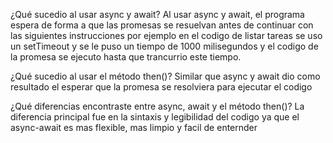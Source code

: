 ¿Qué sucedio al usar async y await?
Al usar async y await, el programa espera de forma a que las promesas se resuelvan antes de continuar con las siguientes instrucciones por ejemplo en el codigo de listar tareas se uso un setTimeout y se le puso un tiempo de 1000 milisegundos y el codigo de la promesa se ejecuto hasta que trancurrio este tiempo.

¿Qué sucedio al usar el método then()?
Similar que async y await dio como resultado el esperar que la promesa se resolviera para ejecutar el codigo

¿Qué diferencias encontraste entre async, await y el método then()?
La diferencia principal fue en la sintaxis y legibilidad del codigo ya que el async-await es mas flexible, mas limpio y facil de enternder

